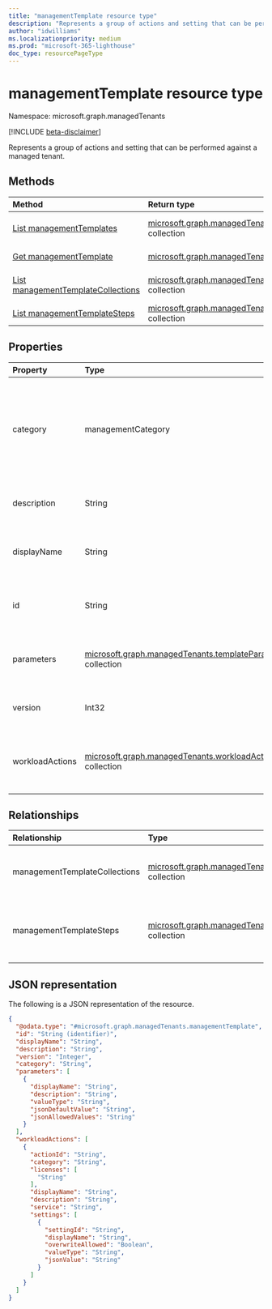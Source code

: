 ```yaml
---
title: "managementTemplate resource type"
description: "Represents a group of actions and setting that can be performed against a managed tenant."
author: "idwilliams"
ms.localizationpriority: medium
ms.prod: "microsoft-365-lighthouse"
doc_type: resourcePageType
---
```


# managementTemplate resource type

Namespace: microsoft.graph.managedTenants

[!INCLUDE [beta-disclaimer](../../includes/beta-disclaimer.md)]

Represents a group of actions and setting that can be performed against a managed tenant.

## Methods
|Method|Return type|Description|
|:---|:---|:---|
|[List managementTemplates](../api/managedtenants-managedtenant-list-managementtemplates.md)|[microsoft.graph.managedTenants.managementTemplate](../resources/managedtenants-managementtemplate.md) collection|Get a list of the [microsoft.graph.managedTenants.managementTemplate](../resources/managedtenants-managementtemplate.md) objects and their properties.|
|[Get managementTemplate](../api/managedtenants-managementtemplate-get.md)|[microsoft.graph.managedTenants.managementTemplate](../resources/managedtenants-managementtemplate.md)|Read the properties and relationships of a [microsoft.graph.managedTenants.managementTemplate](../resources/managedtenants-managementtemplate.md) object.|
|[List managementTemplateCollections](../api/managedtenants-managementtemplate-list-managementtemplatecollections.md)|[microsoft.graph.managedTenants.managementTemplateCollection](../resources/managedtenants-managementtemplatecollection.md) collection|Gets the [microsoft.graph.managedTenants.managementTemplateCollection] resources that are used to configure Microsoft 365 services.|
|[List managementTemplateSteps](../api/managedtenants-managementtemplate-list-managementtemplatesteps.md)|[microsoft.graph.managedTenants.managementTemplateStep](../resources/managedtenants-managementtemplatestep.md) collection|Get the managementTemplateStep resources from the managementTemplateSteps navigation property.|

## Properties
|Property|Type|Description|
|:---|:---|:---|
|category|managementCategory|The management category for the management template. The possible values are: `custom`, `devices`, `identity`, `data`, `unknownFutureValue`. Required. Read-only.|
|description|String|The description for the management template. Optional. Read-only|
|displayName|String|The display name for the management template. Required. Read-only.|
|id|String|The unique identifier for the management template. Required. Read-only.|
|parameters|[microsoft.graph.managedTenants.templateParameter](../resources/managedtenants-templateparameter.md) collection|The collection of parameters used by the management template. Optional. Read-only.|
|version|Int32|The version of the management template. Required. Read-only.|
|workloadActions|[microsoft.graph.managedTenants.workloadAction](../resources/managedtenants-workloadaction.md) collection|The collection of workload actions associated with the management template. Optional. Read-only.|

## Relationships
|Relationship|Type|Description|
|:---|:---|:---|
|managementTemplateCollections|[microsoft.graph.managedTenants.managementTemplateCollection](../resources/managedtenants-managementtemplatecollection.md) collection|The collection of available management templates.|
|managementTemplateSteps|[microsoft.graph.managedTenants.managementTemplateStep](../resources/managedtenants-managementtemplatestep.md) collection|The collection of available management template steps.|

## JSON representation
The following is a JSON representation of the resource.
<!-- {
  "blockType": "resource",
  "keyProperty": "id",
  "@odata.type": "microsoft.graph.managedTenants.managementTemplate",
  "baseType": "microsoft.graph.entity",
  "openType": false
}
-->
``` json
{
  "@odata.type": "#microsoft.graph.managedTenants.managementTemplate",
  "id": "String (identifier)",
  "displayName": "String",
  "description": "String",
  "version": "Integer",
  "category": "String",
  "parameters": [
    {
      "displayName": "String",
      "description": "String",
      "valueType": "String",
      "jsonDefaultValue": "String",
      "jsonAllowedValues": "String"
    }
  ],
  "workloadActions": [
    {
      "actionId": "String",
      "category": "String",
      "licenses": [
        "String"
      ],
      "displayName": "String",
      "description": "String",
      "service": "String",
      "settings": [
        {
          "settingId": "String",
          "displayName": "String",
          "overwriteAllowed": "Boolean",
          "valueType": "String",
          "jsonValue": "String"
        }
      ]
    }
  ]
}
```
